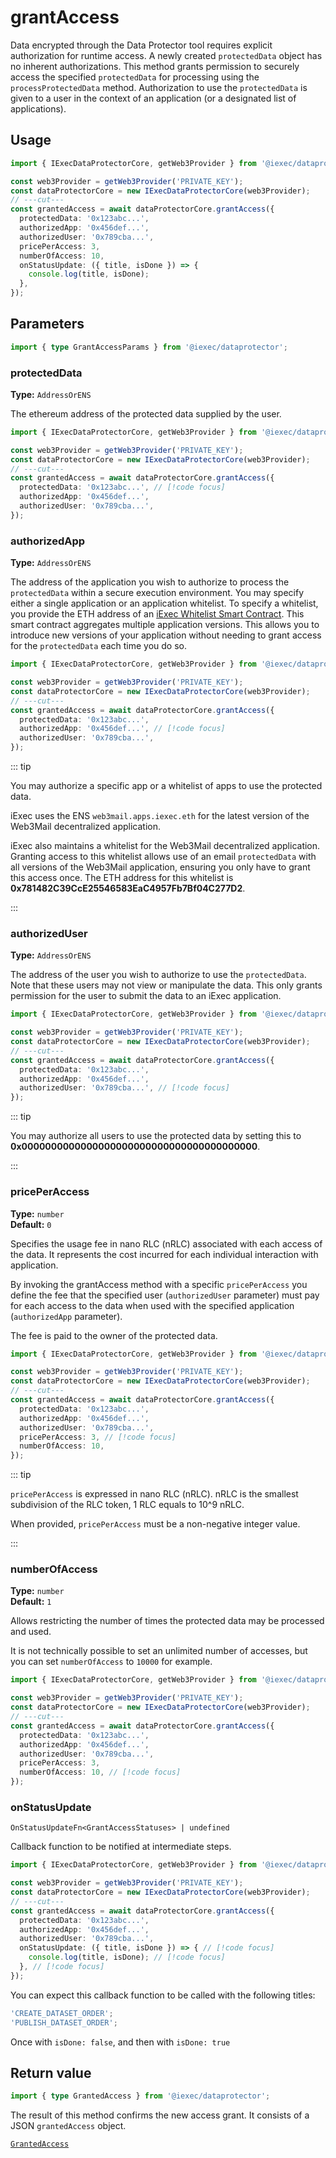 # grantAccess

Data encrypted through the Data Protector tool requires explicit authorization
for runtime access. A newly created `protectedData` object has no inherent
authorizations. This method grants permission to securely access the specified
`protectedData` for processing using the `processProtectedData` method.
Authorization to use the `protectedData` is given to a user in the context of an
application (or a designated list of applications).

## Usage

```ts twoslash
import { IExecDataProtectorCore, getWeb3Provider } from '@iexec/dataprotector';

const web3Provider = getWeb3Provider('PRIVATE_KEY');
const dataProtectorCore = new IExecDataProtectorCore(web3Provider);
// ---cut---
const grantedAccess = await dataProtectorCore.grantAccess({
  protectedData: '0x123abc...',
  authorizedApp: '0x456def...',
  authorizedUser: '0x789cba...',
  pricePerAccess: 3,
  numberOfAccess: 10,
  onStatusUpdate: ({ title, isDone }) => {
    console.log(title, isDone);
  },
});
```

## Parameters

```ts twoslash
import { type GrantAccessParams } from '@iexec/dataprotector';
```

### protectedData <RequiredYesBadge />

**Type:** `AddressOrENS`

The ethereum address of the protected data supplied by the user.

```ts twoslash
import { IExecDataProtectorCore, getWeb3Provider } from '@iexec/dataprotector';

const web3Provider = getWeb3Provider('PRIVATE_KEY');
const dataProtectorCore = new IExecDataProtectorCore(web3Provider);
// ---cut---
const grantedAccess = await dataProtectorCore.grantAccess({
  protectedData: '0x123abc...', // [!code focus]
  authorizedApp: '0x456def...',
  authorizedUser: '0x789cba...',
});
```

### authorizedApp <RequiredYesBadge />

**Type:** `AddressOrENS`

The address of the application you wish to authorize to process the
`protectedData` within a secure execution environment. You may specify either a
single application or an application whitelist. To specify a whitelist, you
provide the ETH address of an
[iExec Whitelist Smart Contract](https://github.com/iExecBlockchainComputing/whitelist-smart-contract/tree/main).
This smart contract aggregates multiple application versions. This allows you to
introduce new versions of your application without needing to grant access for
the `protectedData` each time you do so.

```ts twoslash
import { IExecDataProtectorCore, getWeb3Provider } from '@iexec/dataprotector';

const web3Provider = getWeb3Provider('PRIVATE_KEY');
const dataProtectorCore = new IExecDataProtectorCore(web3Provider);
// ---cut---
const grantedAccess = await dataProtectorCore.grantAccess({
  protectedData: '0x123abc...',
  authorizedApp: '0x456def...', // [!code focus]
  authorizedUser: '0x789cba...',
});
```

::: tip

You may authorize a specific app or a whitelist of apps to use the protected
data.

iExec uses the ENS `web3mail.apps.iexec.eth` for the latest version of the
Web3Mail decentralized application.

iExec also maintains a whitelist for the Web3Mail decentralized application.
Granting access to this whitelist allows use of an email `protectedData` with
all versions of the Web3Mail application, ensuring you only have to grant this
access once. The ETH address for this whitelist is
**0x781482C39CcE25546583EaC4957Fb7Bf04C277D2**.

:::

### authorizedUser <RequiredYesBadge />

**Type:** `AddressOrENS`

The address of the user you wish to authorize to use the `protectedData`. Note
that these users may not view or manipulate the data. This only grants
permission for the user to submit the data to an iExec application.

```ts twoslash
import { IExecDataProtectorCore, getWeb3Provider } from '@iexec/dataprotector';

const web3Provider = getWeb3Provider('PRIVATE_KEY');
const dataProtectorCore = new IExecDataProtectorCore(web3Provider);
// ---cut---
const grantedAccess = await dataProtectorCore.grantAccess({
  protectedData: '0x123abc...',
  authorizedApp: '0x456def...',
  authorizedUser: '0x789cba...', // [!code focus]
});
```

::: tip

You may authorize all users to use the protected data by setting this to
**0x0000000000000000000000000000000000000000**.

:::

### pricePerAccess

**Type:** `number`  
**Default:** `0`

Specifies the usage fee in nano RLC (nRLC) associated with each access of the
data. It represents the cost incurred for each individual interaction with
application.

By invoking the grantAccess method with a specific `pricePerAccess` you define
the fee that the specified user (`authorizedUser` parameter) must pay for each
access to the data when used with the specified application (`authorizedApp`
parameter).

The fee is paid to the owner of the protected data.

```ts twoslash
import { IExecDataProtectorCore, getWeb3Provider } from '@iexec/dataprotector';

const web3Provider = getWeb3Provider('PRIVATE_KEY');
const dataProtectorCore = new IExecDataProtectorCore(web3Provider);
// ---cut---
const grantedAccess = await dataProtectorCore.grantAccess({
  protectedData: '0x123abc...',
  authorizedApp: '0x456def...',
  authorizedUser: '0x789cba...',
  pricePerAccess: 3, // [!code focus]
  numberOfAccess: 10,
});
```

::: tip

`pricePerAccess` is expressed in nano RLC (nRLC). nRLC is the smallest
subdivision of the RLC token, 1 RLC equals to 10^9 nRLC.

When provided, `pricePerAccess` must be a non-negative integer value.

:::

### numberOfAccess

**Type:** `number`  
**Default:** `1`

Allows restricting the number of times the protected data may be processed and
used.

It is not technically possible to set an unlimited number of accesses, but you
can set `numberOfAccess` to `10000` for example.

```ts twoslash
import { IExecDataProtectorCore, getWeb3Provider } from '@iexec/dataprotector';

const web3Provider = getWeb3Provider('PRIVATE_KEY');
const dataProtectorCore = new IExecDataProtectorCore(web3Provider);
// ---cut---
const grantedAccess = await dataProtectorCore.grantAccess({
  protectedData: '0x123abc...',
  authorizedApp: '0x456def...',
  authorizedUser: '0x789cba...',
  pricePerAccess: 3,
  numberOfAccess: 10, // [!code focus]
});
```

### onStatusUpdate

`OnStatusUpdateFn<GrantAccessStatuses> | undefined`

Callback function to be notified at intermediate steps.

<!-- prettier-ignore-start -->
```ts twoslash
import { IExecDataProtectorCore, getWeb3Provider } from '@iexec/dataprotector';

const web3Provider = getWeb3Provider('PRIVATE_KEY');
const dataProtectorCore = new IExecDataProtectorCore(web3Provider);
// ---cut---
const grantedAccess = await dataProtectorCore.grantAccess({
  protectedData: '0x123abc...',
  authorizedApp: '0x456def...',
  authorizedUser: '0x789cba...',
  onStatusUpdate: ({ title, isDone }) => { // [!code focus]
    console.log(title, isDone); // [!code focus]
  }, // [!code focus]
});
```
<!-- prettier-ignore-end -->

You can expect this callback function to be called with the following titles:

```ts
'CREATE_DATASET_ORDER';
'PUBLISH_DATASET_ORDER';
```

Once with `isDone: false`, and then with `isDone: true`

## Return value

```ts twoslash
import { type GrantedAccess } from '@iexec/dataprotector';
```

The result of this method confirms the new access grant. It consists of a JSON
`grantedAccess` object.

[`GrantedAccess`](../types.md#grantedaccess)
